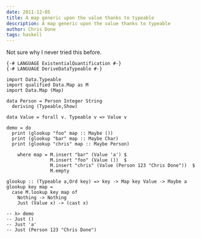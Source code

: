 ```yaml
---
date: 2011-12-05
title: A map generic upon the value thanks to typeable
description: A map generic upon the value thanks to typeable
author: Chris Done
tags: haskell
---
```


Not sure why I never tried this before.

    {-# LANGUAGE ExistentialQuantification #-}
    {-# LANGUAGE DeriveDataTypeable #-}

    import Data.Typeable
    import qualified Data.Map as M
    import Data.Map (Map)

    data Person = Person Integer String
      deriving (Typeable,Show)

    data Value = forall v. Typeable v => Value v

    demo = do
      print (glookup "foo" map :: Maybe ())
      print (glookup "bar" map :: Maybe Char)
      print (glookup "chris" map :: Maybe Person)

        where map = M.insert "bar" (Value 'a') $
                    M.insert "foo" (Value ())  $
                    M.insert "chris" (Value (Person 123 "Chris Done"))  $
                    M.empty

    glookup :: (Typeable a,Ord key) => key -> Map key Value -> Maybe a
    glookup key map =
      case M.lookup key map of
        Nothing -> Nothing
        Just (Value x) -> (cast x)

    -- λ> demo
    -- Just ()
    -- Just 'a'
    -- Just (Person 123 "Chris Done")
